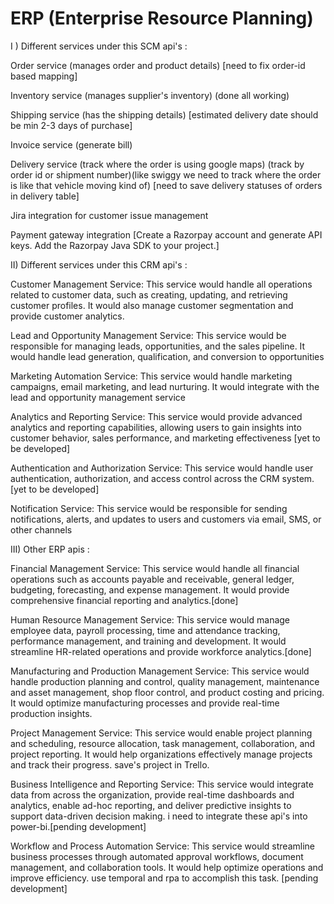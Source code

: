 # ERP (Enterprise Resource Planning)

I ) Different services under this SCM api's : 

Order service (manages order and product details) [need to fix order-id based mapping]

Inventory service (manages supplier's inventory) (done all working)

Shipping service (has the shipping details) [estimated delivery date should be min 2-3 days of purchase]

Invoice service (generate bill) 

Delivery service (track where the order is using google maps) (track by order id or shipment number)(like swiggy we need to track where the order is like that vehicle moving kind of) [need to save delivery statuses of orders in delivery table]

Jira integration for customer issue management 

Payment gateway integration [Create a Razorpay account and generate API keys.
Add the Razorpay Java SDK to your project.]


II) Different services under this CRM api's :

Customer Management Service: This service would handle all operations related to customer data, such as creating, updating, and retrieving customer profiles. It would also manage customer segmentation and provide customer analytics.

Lead and Opportunity Management Service: This service would be responsible for managing leads, opportunities, and the sales pipeline. It would handle lead generation, qualification, and conversion to opportunities

Marketing Automation Service: This service would handle marketing campaigns, email marketing, and lead nurturing. It would integrate with the lead and opportunity management service

Analytics and Reporting Service: This service would provide advanced analytics and reporting capabilities, allowing users to gain insights into customer behavior, sales performance, and marketing effectiveness [yet to be developed]

Authentication and Authorization Service: This service would handle user authentication, authorization, and access control across the CRM system. [yet to be developed]

Notification Service: This service would be responsible for sending notifications, alerts, and updates to users and customers via email, SMS, or other channels

III) Other ERP apis :

Financial Management Service: This service would handle all financial operations such as accounts payable and receivable, general ledger, budgeting, forecasting, and expense management. It would provide comprehensive financial reporting and analytics.[done]

Human Resource Management Service: This service would manage employee data, payroll processing, time and attendance tracking, performance management, and training and development. It would streamline HR-related operations and provide workforce analytics.[done]

Manufacturing and Production Management Service: This service would handle production planning and control, quality management, maintenance and asset management, shop floor control, and product costing and pricing. It would optimize manufacturing processes and provide real-time production insights.

Project Management Service: This service would enable project planning and scheduling, resource allocation, task management, collaboration, and project reporting. It would help organizations effectively manage projects and track their progress. save's project in Trello.

Business Intelligence and Reporting Service: This service would integrate data from across the organization, provide real-time dashboards and analytics, enable ad-hoc reporting, and deliver predictive insights to support data-driven decision making. i need to integrate these api's into power-bi.[pending development]

Workflow and Process Automation Service: This service would streamline business processes through automated approval workflows, document management, and collaboration tools. It would help optimize operations and improve efficiency. use temporal and rpa to accomplish this task.
[pending development]
